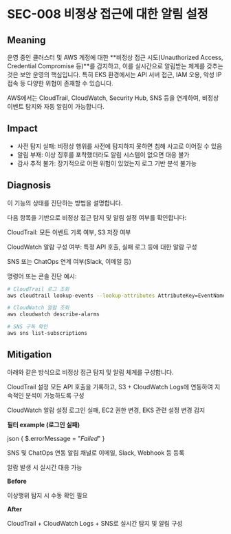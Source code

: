 # SEC-008 비정상 접근에 대한 알림 설정

## Meaning
운영 중인 클러스터 및 AWS 계정에 대한 **비정상 접근 시도(Unauthorized Access, Credential Compromise 등)**를 감지하고, 이를 실시간으로 알림받는 체계를 갖추는 것은 보안 운영의 핵심입니다. 특히 EKS 환경에서는 API 서버 접근, IAM 오용, 악성 IP 접속 등 다양한 위협이 존재할 수 있습니다.

AWS에서는 CloudTrail, CloudWatch, Security Hub, SNS 등을 연계하여, 비정상 이벤트 탐지와 자동 알림이 가능합니다.

## Impact
- 사전 탐지 실패: 비정상 행위를 사전에 탐지하지 못하면 침해 사고로 이어질 수 있음
- 알림 부재: 이상 징후를 포착했더라도 알림 시스템이 없으면 대응 불가
- 감사 추적 불가: 장기적으로 어떤 위험이 있었는지 로그 기반 분석 불가능

## Diagnosis
이 기능의 상태를 진단하는 방법을 설명합니다.

다음 항목을 기반으로 비정상 접근 탐지 및 알림 설정 여부를 확인합니다:

CloudTrail: 모든 이벤트 기록 여부, S3 저장 여부

CloudWatch 알람 구성 여부: 특정 API 호출, 실패 로그 등에 대한 알람 구성

SNS 또는 ChatOps 연계 여부(Slack, 이메일 등)

명령어 또는 콘솔 진단 예시:

```bash
# CloudTrail 로그 조회
aws cloudtrail lookup-events --lookup-attributes AttributeKey=EventName,AttributeValue=ConsoleLogin

# CloudWatch 알람 조회
aws cloudwatch describe-alarms

# SNS 구독 확인
aws sns list-subscriptions
```

## Mitigation
아래와 같은 방식으로 비정상 접근 탐지 및 알림 체계를 구성합니다.

CloudTrail 설정
모든 API 호출을 기록하고, S3 + CloudWatch Logs에 연동하여 지속적인 분석이 가능하도록 구성

CloudWatch 알람 설정
로그인 실패, EC2 권한 변경, EKS 관련 설정 변경 감지

**필터 example (로그인 실패)**

json
{ $.errorMessage = "*Failed*" }

SNS 및 ChatOps 연동
알림 채널로 이메일, Slack, Webhook 등 등록

알람 발생 시 실시간 대응 가능

**Before**

이상행위 탐지 시 수동 확인 필요

**After**

CloudTrail + CloudWatch Logs + SNS로 실시간 탐지 및 알림 구성


